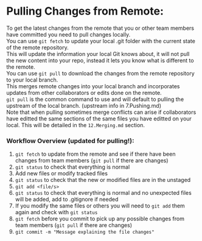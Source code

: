 
# Pulling Changes from Remote:

To get the latest changes from the remote that you or other team members have committed you need to pull changes locally.  
You can use `git fetch` to update your local .git folder with the current state of the remote repository.  
This will update the information your local Git knows about, it will not pull the new content into your repo, instead it lets you know what is different to the remote.  
You can use `git pull` to download the changes from the remote repository to your local branch.  
This merges remote changes into your local branch and incorporates updates from other collaborators or edits done on the remote.  
`git pull` is the common command to use and will default to pulling the upstream of the local branch. (upstream info in 7.Pushing.md)  
Note that when pulling sometimes merge conflicts can arise if collaborators have editted the same sections of the same files you have editted on your local. This will be detailed in the `12.Merging.md` section.

### Workflow Overview (updated for pulling!):
1. `git fetch` to update from the remote and see if there have been changes from team members (`git pull` if there are changes)
2. `git status` to check that everything is normal
3. Add new files or modify tracked files
4. `git status` to check that the new or modified files are in the unstaged
5. `git add <file/s>`
6. `git status` to check that everything is normal and no unexpected files will be added, add to .gitignore if needed
7. If you modify the same files or others you will need to `git add` them again and check with `git status`
8. `git fetch` before you commit to pick up any possible changes from team members (`git pull` if there are changes)
9. `git commit -m "Message explaining the file changes"`